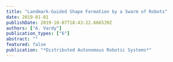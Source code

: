 ```yaml
---
title: "Landmark-Guided Shape Formation by a Swarm of Robots"
date: 2019-01-01
publishDate: 2019-10-07T18:43:22.666539Z
authors: ["A. Vardy"]
publication_types: ["6"]
abstract: ""
featured: false
publication: "*Distributed Autonomous Robotic Systems*"
---
```


